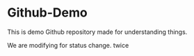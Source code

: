 # Github-Demo
This is demo Github repository made for understanding things.

We are modifying for status change. twice
